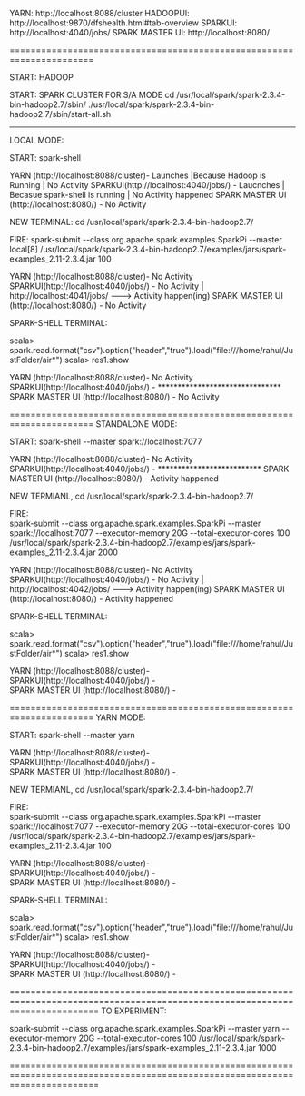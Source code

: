 YARN: http://localhost:8088/cluster
HADOOPUI: http://localhost:9870/dfshealth.html#tab-overview
SPARKUI: http://localhost:4040/jobs/
SPARK MASTER UI: http://localhost:8080/ 

======================================================================

START: HADOOP

START: SPARK CLUSTER FOR S/A MODE
cd /usr/local/spark/spark-2.3.4-bin-hadoop2.7/sbin/
./usr/local/spark/spark-2.3.4-bin-hadoop2.7/sbin/start-all.sh

--------------
LOCAL MODE:


START: spark-shell
 
YARN (http://localhost:8088/cluster)- Launches |Because Hadoop is Running | No Activity
SPARKUI(http://localhost:4040/jobs/) - Laucnches | Becasue spark-shell is running | No Activity happened
SPARK MASTER UI (http://localhost:8080/) -  No Activity
 
 
NEW TERMINAL: cd /usr/local/spark/spark-2.3.4-bin-hadoop2.7/
 
FIRE: spark-submit   --class org.apache.spark.examples.SparkPi   --master local[8]   /usr/local/spark/spark-2.3.4-bin-hadoop2.7/examples/jars/spark-examples_2.11-2.3.4.jar   100
 
YARN (http://localhost:8088/cluster)-  No Activity
SPARKUI(http://localhost:4040/jobs/) - No Activity | http://localhost:4041/jobs/ --->  Activity happen(ing)
SPARK MASTER UI (http://localhost:8080/) -  No Activity
 
SPARK-SHELL TERMINAL:
 
scala> spark.read.format("csv").option("header","true").load("file:///home/rahul/JustFolder/air*")
scala> res1.show
 
  
YARN (http://localhost:8088/cluster)-  No Activity
SPARKUI(http://localhost:4040/jobs/) - *******************************
SPARK MASTER UI (http://localhost:8080/) -  No Activity
 
 ======================================================================
 STANDALONE MODE:



START:  spark-shell --master spark://localhost:7077
 
YARN (http://localhost:8088/cluster)-  No Activity
SPARKUI(http://localhost:4040/jobs/) -   **************************
SPARK MASTER UI (http://localhost:8080/) -  Activity happened
 
NEW TERMIANL, cd /usr/local/spark/spark-2.3.4-bin-hadoop2.7/
 
FIRE:  
spark-submit   --class org.apache.spark.examples.SparkPi   --master spark://localhost:7077   --executor-memory 20G   --total-executor-cores 100   /usr/local/spark/spark-2.3.4-bin-hadoop2.7/examples/jars/spark-examples_2.11-2.3.4.jar 2000

 
YARN (http://localhost:8088/cluster)-  No Activity
SPARKUI(http://localhost:4040/jobs/) -  No Activity | http://localhost:4042/jobs/ --->  Activity happen(ing)
SPARK MASTER UI (http://localhost:8080/) -  Activity happened
  
SPARK-SHELL TERMINAL:

scala> spark.read.format("csv").option("header","true").load("file:///home/rahul/JustFolder/air*")
scala> res1.show
 
 
YARN (http://localhost:8088/cluster)-  
SPARKUI(http://localhost:4040/jobs/) -  
SPARK MASTER UI (http://localhost:8080/) -    

 
 ======================================================================
 YARN MODE:
 
START:  spark-shell --master yarn
 
 
YARN (http://localhost:8088/cluster)-  
SPARKUI(http://localhost:4040/jobs/) -  
SPARK MASTER UI (http://localhost:8080/) -  
 
NEW TERMIANL, cd /usr/local/spark/spark-2.3.4-bin-hadoop2.7/
 
FIRE:  
spark-submit   --class org.apache.spark.examples.SparkPi   --master spark://localhost:7077   --executor-memory 20G   --total-executor-cores 100   /usr/local/spark/spark-2.3.4-bin-hadoop2.7/examples/jars/spark-examples_2.11-2.3.4.jar 100

 
YARN (http://localhost:8088/cluster)-  
SPARKUI(http://localhost:4040/jobs/) -  
SPARK MASTER UI (http://localhost:8080/) -  
  
SPARK-SHELL TERMINAL:

scala> spark.read.format("csv").option("header","true").load("file:///home/rahul/JustFolder/air*")
scala> res1.show
 
 
YARN (http://localhost:8088/cluster)-  
SPARKUI(http://localhost:4040/jobs/) -  
SPARK MASTER UI (http://localhost:8080/) -  
 
 
=============================================================================================================================
TO EXPERIMENT:


spark-submit   --class org.apache.spark.examples.SparkPi   --master yarn   --executor-memory 20G   --total-executor-cores 100   /usr/local/spark/spark-2.3.4-bin-hadoop2.7/examples/jars/spark-examples_2.11-2.3.4.jar 1000
 
 =============================================================================================================================
 
 
 
